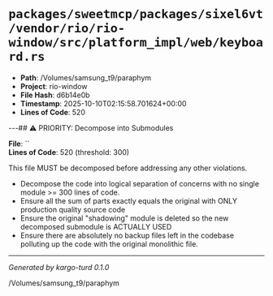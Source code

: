 # `packages/sweetmcp/packages/sixel6vt/vendor/rio/rio-window/src/platform_impl/web/keyboard.rs`

- **Path**: /Volumes/samsung_t9/paraphym
- **Project**: rio-window
- **File Hash**: d6b14e0b  
- **Timestamp**: 2025-10-10T02:15:58.701624+00:00  
- **Lines of Code**: 520

---## ⚠️ PRIORITY: Decompose into Submodules

**File**: ``  
**Lines of Code**: 520 (threshold: 300)

This file MUST be decomposed before addressing any other violations.

- Decompose the code into logical separation of concerns with no single module >= 300 lines of code. 
- Ensure all the sum of parts exactly equals the original with ONLY production quality source code
- Ensure the original "shadowing" module is deleted so the new decomposed submodule is ACTUALLY USED
- Ensure there are absolutely no backup files left in the codebase polluting up the code with the original monolithic file.

------

*Generated by kargo-turd 0.1.0*

/Volumes/samsung_t9/paraphym